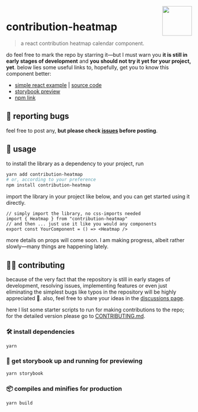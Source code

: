 <img src="https://knowscount-1304485449.cos.ap-shanghai.myqcloud.com/assets/React%20App%20Screenshot.svg" align="right" width="80" height="80" />

# contribution-heatmap

> a react contribution heatmap calendar component.

do feel free to mark the repo by starring it—but I must warn you **it is still in early stages of development** and **you should not try it yet for your project, yet**. below lies some useful links to, hopefully, get you to know this component better:

-   [simple react example](http://contribution-heatmap-example.vercel.app/) | [source code](https://github.com/KnowsCount/contribution-heatmap-example)
-   [storybook preview](https://contribution-heatmap.vercel.app/)
-   [npm link](https://www.npmjs.com/package/contribution-heatmap)

## 📌 reporting bugs

feel free to post any, **but please check [issues](https://github.com/KnowsCount/contribution-heatmap/issues) before posting**.

## 🤤 usage

to install the library as a dependency to your project, run

```bash
yarn add contribution-heatmap
# or, according to your preference
npm install contribution-heatmap
```

import the library in your project like below, and you can get started using it directly.

<!-- prettier-ignore-start -->

```tsx
// simply import the library, no css-imports needed
import { Heatmap } from "contribution-heatmap"
// and then ... just use it like you would any components
export const YourComponent = () => <Heatmap />
```

<!--prettier-ignore-end -->

more details on props will come soon. I am making progress, albeit rather slowly—many things are happening lately.

## 🙋‍♂️ contributing

because of the very fact that the repository is still in early stages of development, resolving issues, implementing features or even just eliminating the simplest bugs like typos in the repository will be highly appreciated 🎉. also, feel free to share your ideas in the [discussions page](https://github.com/KnowsCount/contribution-heatmap/discussions).

here I list some starter scripts to run for making contributions to the repo; for the detailed version please go to [CONTRIBUTING.md](./CONTRIBUTING.md).

### 🛠 install dependencies

```
yarn
```

### 🔨 get storybook up and running for previewing

```
yarn storybook
```

### 📦 compiles and minifies for production

```
yarn build
```
